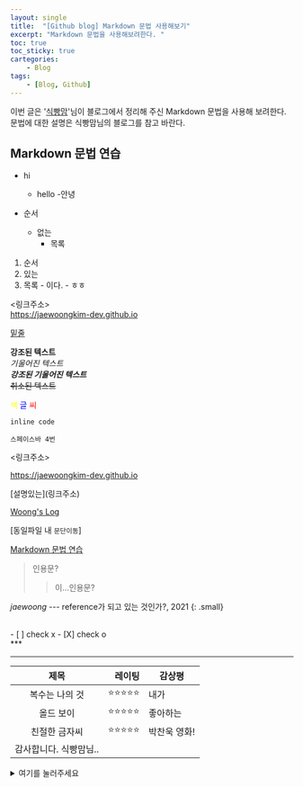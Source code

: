 ```yaml
---
layout: single
title:  "[Github blog] Markdown 문법 사용해보기"
excerpt: "Markdown 문법을 사용해보려한다. "
toc: true
toc_sticky: true
cartegories:
    - Blog
tags:
    - [Blog, Github]
---
```


이번 글은 '[식빵맘](https://ansohxxn.github.io/blog/markdown/)'님이 블로그에서 정리해 주신 Markdown 문법을 사용해 보려한다. 문법에 대한 설명은 식빵맘님의 블로그를 참고 바란다.  

## Markdown 문법 연습
- hi
  - hello
    -안녕

- 순서
  * 없는
    + 목록  


1. 순서
2. 있는
  1. 목록
    - 이다.
    - ㅎㅎ  
  
<링크주소><br>
<https://jaewoongkim-dev.github.io>  

<u>밑줄</u>

**강조된 텍스트**<br>
*기울어진 텍스트*<br>
***강조된 기울어진 텍스트***<br>
~~취소된 텍스트~~

<span style="color:yellow">색</span>
<span style="color:blue">글</span>
<span style="color:red">씨</span>

`inline code`

    스페이스바 4번

<링크주소>  

<https://jaewoongkim-dev.github.io><br>

\[설명있는](링크주소)  

[Woong's Log](https://jaewoongkim-dev.github.io)  

\[동일파일 내 `문단이동`]  

[Markdown 문법 연습](#markdown-문법-연습)  

>인용문?
  >>이...인용문?  

<cite>jaewoong</cite> --- reference가 되고 있는 것인가?, 2021 {: .small}  


<br>
- [ ] check x
- [X] check o  
<br>
***  

--- 
 
|**제목**|레이팅|감상평|
|:---:|---:|---|
|복수는 나의 것|⭐⭐⭐⭐⭐|내가|
|올드 보이|⭐⭐⭐⭐⭐|좋아하는|
|친절한 금자씨|⭐⭐⭐⭐⭐|박찬욱 영화!|
|감사합니다. 식빵맘님..|  


<details>
<summary>여기를 눌러주세요</summary>
<div markdown="1">       

메롱~

</div>
</details>